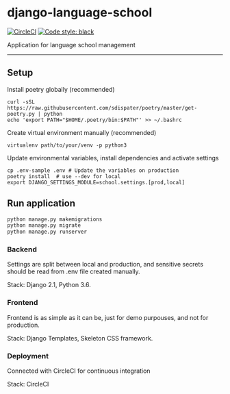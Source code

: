 # django-language-school

[![CircleCI](https://circleci.com/gh/pbedn/django-language-school.svg?style=svg)](https://circleci.com/gh/pbedn/django-language-school)
[![Code style: black](https://img.shields.io/badge/code%20style-black-000000.svg)](https://github.com/ambv/black)

Application for language school management

---

## Setup

Install poetry globally (recommended)
```
curl -sSL https://raw.githubusercontent.com/sdispater/poetry/master/get-poetry.py | python
echo 'export PATH="$HOME/.poetry/bin:$PATH"' >> ~/.bashrc
```

Create virtual environment manually (recommended)
```
virtualenv path/to/your/venv -p python3
```

Update environmental variables, install dependencies and activate settings
```
cp .env-sample .env # Update the variables on production
poetry install  # use --dev for local
export DJANGO_SETTINGS_MODULE=school.settings.[prod,local]
```

## Run application

```bash
python manage.py makemigrations
python manage.py migrate
python manage.py runserver
```

### Backend
Settings are split between local and production, and sensitive secrets
should be read from .env file created manually.

Stack: Django 2.1, Python 3.6. 

### Frontend
Frontend is as simple as it can be, just for demo purpouses, and not for production.

Stack: Django Templates, Skeleton CSS framework.

### Deployment
Connected with CircleCI for continuous integration

Stack: CircleCI
